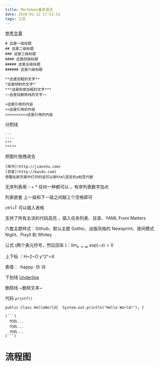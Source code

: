 ```yaml
---
title: Markdown基本语法
date: 2020-01-22 17:52:52
tags: 工具
---
```


[参考文章](https://www.jianshu.com/p/191d1e21f7ed "https://www.jianshu.com/p/191d1e21f7ed")

```
# 这是一级标题
## 这是二级标题
### 这是三级标题
#### 这是四级标题
##### 这是五级标题
###### 这是六级标题
```

```
**这是加粗的文字**
*这是倾斜的文字*`
***这是斜体加粗的文字***
~~这是加删除线的文字~~
```

```
>这是引用的内容
>>这是引用的内容
>>>>>>>>>>这是引用的内容
```

分割线

```
---
----
***
*****
```

把图片拖拽进去 

```
[简书](http://jianshu.com)
[百度](http://baidu.com)
想要在新页面中打开的话可以用html语言的a标签代替
```

无序列表用 - + * 任何一种都可以 ，有序列表数字加点 

列表嵌套 上一级和下一级之间敲三个空格即可

ctrl+T 可以插入表格 

支持了所有主流的代码高亮 ，插入任务列表、目录、YAML Front Matters 

六套主题样式：Github、默认主题 Gothic、出版风格的 Newsprint、夜间模式 Night、Pixyll 和 Whitey 

公式 (两个美元符号，然后回车 )：$lim_{x \to \infty} \ exp(-x)=0$ 

上下标 ：H~2~O     y^2^=4 

表情： :happy: :sweat:  :cry: 

下划线 <u>Underline</u> 

删除线 ~删除文本~ 

代码 `printf()` 

`public Class HelloWorld{  System.out.println("Hello World!"); } `

```
(```)
  代码...
  代码...
  代码...
(```)
```



# 流程图


